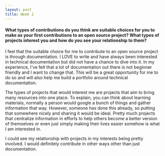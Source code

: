 ```yaml
---
layout: post
title: Week 2
---
```


#### What types of contributions do you think are suitable choices for you to make as your first contributions to an open source project? What types of projects interest you and how do you see your relationship to them?

I feel that the suitable choice for me to contribute to an open source project is through documentation. I LOVE to write and have always been interested in technical documentation but did not have a chance to dive into it. In my experience, I've felt that a lot of documentation out there is not beginner friendly and I want to change that. This will be a great opportunity for me to do so and will also help me build a portfolio around technical documentation. 

The types of projects that would interest me are projects that aim to bring many resources into one place. To explain, you can think about learning materials, normally a person would google a bunch of things and gather information that way. However, someone has done this already, so putting that somewhere nicely and sharing it would be ideal. Pretty much projects that centralize information in efforts to help others become a better version of themselves or even just simply making their lives easier somehow is what I am interested in. 

I could see my relationship with projects in my interests being pretty involved. I would definitely contribute in other ways other than just documentation. 
